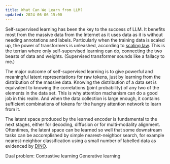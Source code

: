 ```yaml
---
title: What Can We Learn from LLM?
updated: 2024-06-06 15:00
---
```



Self-supervised learning has been the key to the success of LLM. It benefits most from the massive data from the Internet as it uses data as it is without needing annotations and labels. Particularly when the training data is scaled up, the power of transformers is unleashed, according to [scaling law](http://www.incompleteideas.net/IncIdeas/BitterLesson.html). This is the terrian where only self-supervised learning can do, connecting the two beasts of data and weights. (Supervised transformer sounds like a fallacy to me.) 

The major outcome of self-supervised learning is to give powerful and meaningful latent representations for raw tokens, just by learning from the distribution of the massive data. Knowing the distribution of a data set is equivalent to knowing the correlations (joint probability) of any two of the elements in the data set. This is why attention machanism can do a good job in this realm. And when the data collection is large enough, it contains sufficient combinations of tokens for the hungry attention network to learn from it.


The latent space produced by the learned encoder is fundamental to the next stages, either for decoding, diffusion or for multi-modality alignment. Oftentimes, the latent space can be learned so well that some downstream tasks can be accomplished by simple nearest-neighbor search, for example nearest-neighbor classification using a small number of labelled data as evidenced by [DINO](https://arxiv.org/pdf/2104.14294).



Dual problem:
Contrastive learning
Generative learning